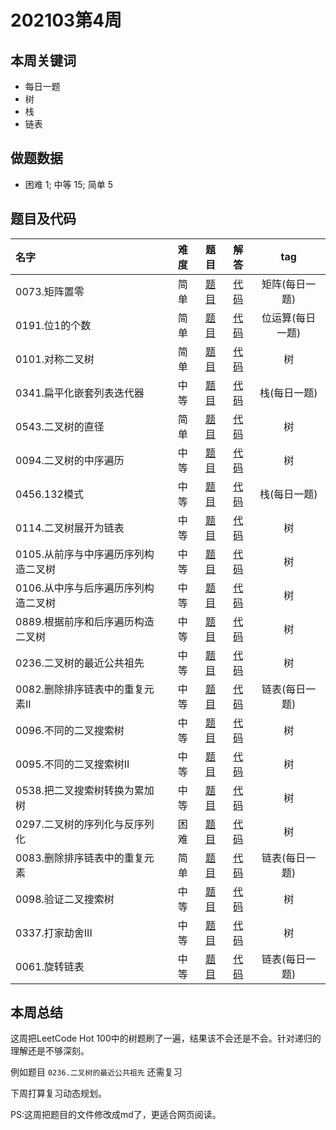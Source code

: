 <!--
 * @Description: 
 * @Autor: Au3C2
 * @Date: 2021-01-11 14:55:49
 * @LastEditors: Au3C2
 * @LastEditTime: 2021-03-31 16:25:24
-->
# 202103第4周
## 本周关键词

* 每日一题
* 树
* 栈
* 链表

## 做题数据

* 困难 1; 中等 15; 简单 5

## 题目及代码

|名字|难度|题目|解答|tag|
|:-|:-:|:-:|:-:|:-:|
|0073.矩阵置零|简单|[题目](https://leetcode-cn.com/problems/set-matrix-zeroes/)|[代码](../Code/202103第4周/0073.矩阵置零.md)|矩阵(每日一题)
|0191.位1的个数|简单|[题目](https://leetcode-cn.com/problems/number-of-1-bits/)|[代码](../Code/202103第4周/0191.位1的个数.md)|位运算(每日一题)
|0101.对称二叉树|简单|[题目](https://leetcode-cn.com/problems/symmetric-tree/)|[代码](../Code/202103第4周/0101.对称二叉树.md)|树
|0341.扁平化嵌套列表迭代器|中等|[题目](https://leetcode-cn.com/problems/flatten-nested-list-iterator/)|[代码](../Code/202103第4周/0341.扁平化嵌套列表迭代器.md)|栈(每日一题)
|0543.二叉树的直径|简单|[题目](https://leetcode-cn.com/problems/diameter-of-binary-tree/)|[代码](../Code/202103第4周/0543.二叉树的直径.md)|树
|0094.二叉树的中序遍历|中等|[题目](https://leetcode-cn.com/problems/binary-tree-inorder-traversal/)|[代码](../Code/202103第4周/0094.二叉树的中序遍历.md)|树
|0456.132模式|中等|[题目](https://leetcode-cn.com/problems/132-pattern/)|[代码](../Code/202103第4周/0456.132模式.md)|栈(每日一题)
|0114.二叉树展开为链表|中等|[题目](https://leetcode-cn.com/problems/flatten-binary-tree-to-linked-list/)|[代码](../Code/202103第4周/0114.二叉树展开为链表.md)|树
|0105.从前序与中序遍历序列构造二叉树|中等|[题目](https://leetcode-cn.com/problems/construct-binary-tree-from-preorder-and-inorder-traversal/)|[代码](../Code/202103第4周/0105.从前序与中序遍历序列构造二叉树.md)|树
|0106.从中序与后序遍历序列构造二叉树|中等|[题目](https://leetcode-cn.com/problems/construct-binary-tree-from-inorder-and-postorder-traversal/)|[代码](../Code/202103第4周/0106.从中序与后序遍历序列构造二叉树.md)|树
|0889.根据前序和后序遍历构造二叉树|中等|[题目](https://leetcode-cn.com/problems/construct-binary-tree-from-preorder-and-postorder-traversal/)|[代码](../Code/202103第4周/0889.根据前序和后序遍历构造二叉树.md)|树
|0236.二叉树的最近公共祖先|中等|[题目](https://leetcode-cn.com/problems/lowest-common-ancestor-of-a-binary-tree/)|[代码](../Code/202103第4周/0236.二叉树的最近公共祖先.md)|树
|0082.删除排序链表中的重复元素II|中等|[题目](https://leetcode-cn.com/problems/remove-duplicates-from-sorted-list-ii/)|[代码](../Code/202103第4周/0082.删除排序链表中的重复元素II.md)|链表(每日一题)
|0096.不同的二叉搜索树|中等|[题目](https://leetcode-cn.com/problems/unique-binary-search-trees/)|[代码](../Code/202103第4周/0096.不同的二叉搜索树.md)|树
|0095.不同的二叉搜索树II|中等|[题目](https://leetcode-cn.com/problems/unique-binary-search-trees-ii/)|[代码](../Code/202103第4周/0095.不同的二叉搜索树II.md)|树
|0538.把二叉搜索树转换为累加树|中等|[题目](https://leetcode-cn.com/problems/convert-bst-to-greater-tree/)|[代码](../Code/202103第4周/0538.把二叉搜索树转换为累加树.md)|树
|0297.二叉树的序列化与反序列化|困难|[题目](https://leetcode-cn.com/problems/serialize-and-deserialize-binary-tree/)|[代码](../Code/202103第4周/0297.二叉树的序列化与反序列化.md)|树
|0083.删除排序链表中的重复元素|简单|[题目](https://leetcode-cn.com/problems/remove-duplicates-from-sorted-list/)|[代码](../Code/202103第4周/0083.删除排序链表中的重复元素.md)|链表(每日一题)
|0098.验证二叉搜索树|中等|[题目](https://leetcode-cn.com/problems/validate-binary-search-tree/)|[代码](../Code/202103第4周/0098.验证二叉搜索树.md)|树
|0337.打家劫舍III|中等|[题目](https://leetcode-cn.com/problems/house-robber-iii/)|[代码](../Code/202103第4周/0337.打家劫舍III.md)|树
|0061.旋转链表|中等|[题目](https://leetcode-cn.com/problems/rotate-list/)|[代码](../Code/202103第4周/0061.旋转链表.md)|链表(每日一题)


## 本周总结

这周把LeetCode Hot 100中的树题刷了一遍，结果该不会还是不会。针对递归的理解还是不够深刻。

例如题目 `0236.二叉树的最近公共祖先` 还需复习

下周打算复习动态规划。

PS:这周把题目的文件修改成md了，更适合网页阅读。